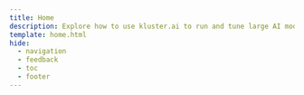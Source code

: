 ```yaml
---
title: Home
description: Explore how to use kluster.ai to run and tune large AI models on a distributed compute grid sourced by GPU providers from all around the globe.
template: home.html
hide:
  - navigation
  - feedback
  - toc
  - footer
---
```

